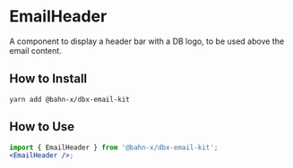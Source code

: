 # EmailHeader

A component to display a header bar with a DB logo, to be used above the email content.

## How to Install

```shell
yarn add @bahn-x/dbx-email-kit
```

## How to Use

```jsx
import { EmailHeader } from '@bahn-x/dbx-email-kit';
<EmailHeader />;
```
